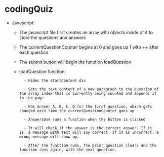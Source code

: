 # codingQuiz
- Javascript:

    - The javascript file first creates an array with objects inside of it to store the questions and answers
    
    - The currentQuestionCounter begins at 0 and goes up 1 with ++ after each question
    
    - The submit button will begin the function loadQuestion

    - loadQuestion function:
            
            - Hides the startContent div

            - Sets the text content of a new paragraph to the question of the array index that is currently being counted and appends it to the page

            - Has answer A, B, C, D for the first question, which gets changed each time the currentQuestionCounter goes up

            - AnswersDom runs a function when the button is clicked

            - It will check if the answer is the correct answer. If it is, a message with text will say correct. If it is incorrect, a wrong message will show up.

            - After the function runs, the prior question clears and the function runs again, with the next question.